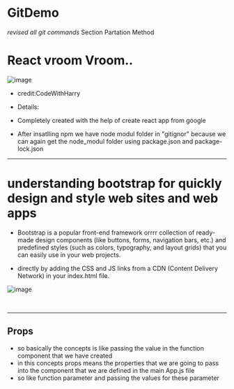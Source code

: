 # GitDemo
*revised all git commands*
Section Partation Method

# React vroom Vroom..

![image](https://github.com/cnnarayanchavan/GitDemo_rtCamp/assets/113028954/5a81f236-6cce-4288-8c6e-9657fc492973)
- credit:CodeWithHarry

- Details:
- Completely created with the help of create react app from google
- After insatlling npm we have node modul folder in "gitignor" because we can again get the node_modul folder using package.json and package-lock.json


--------------------------------------------------------------------------------------------------------------------------------------------------------------------------------------------------------------------------------------------------------------------------------------------------------------------------------------------

# understanding bootstrap for quickly design and style web sites and web apps 

-  Bootstrap is a popular front-end framework orrrr collection of ready-made design components (like buttons, forms, navigation bars, etc.) and predefined styles (such as colors, typography, and layout grids) that you can easily use in your web projects.

-  directly by adding the CSS and JS links from a CDN (Content Delivery Network) in your index.html file.

  ![image](https://github.com/cnnarayanchavan/GitDemo_rtCamp/assets/113028954/47c3c31f-075c-46b0-877b-f51bf46487c0)

  <br/><hr/>

  ## Props 

* so basically the concepts is like passing the value in the function component that we have created
* in this concepts props means the properties that we are going to pass into the component that we are defined in the main App.js file
* so like function parameter and passing the values for these parameter 



 
